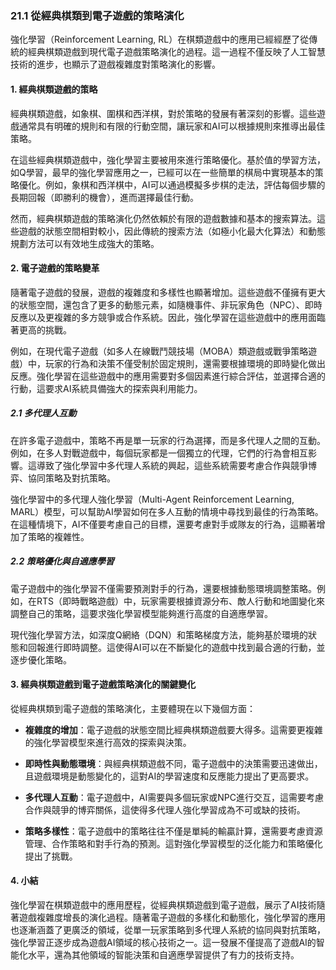 ### 21.1 從經典棋類到電子遊戲的策略演化

強化學習（Reinforcement Learning, RL）在棋類遊戲中的應用已經經歷了從傳統的經典棋類遊戲到現代電子遊戲策略演化的過程。這一過程不僅反映了人工智慧技術的進步，也顯示了遊戲複雜度對策略演化的影響。

#### 1. 經典棋類遊戲的策略

經典棋類遊戲，如象棋、圍棋和西洋棋，對於策略的發展有著深刻的影響。這些遊戲通常具有明確的規則和有限的行動空間，讓玩家和AI可以根據規則來推導出最佳策略。

在這些經典棋類遊戲中，強化學習主要被用來進行策略優化。基於值的學習方法，如Q學習，最早的強化學習應用之一，已經可以在一些簡單的棋局中實現基本的策略優化。例如，象棋和西洋棋中，AI可以通過模擬多步棋的走法，評估每個步驟的長期回報（即勝利的機會），進而選擇最佳行動。

然而，經典棋類遊戲的策略演化仍然依賴於有限的遊戲數據和基本的搜索算法。這些遊戲的狀態空間相對較小，因此傳統的搜索方法（如極小化最大化算法）和動態規劃方法可以有效地生成強大的策略。

#### 2. 電子遊戲的策略變革

隨著電子遊戲的發展，遊戲的複雜度和多樣性也顯著增加。這些遊戲不僅擁有更大的狀態空間，還包含了更多的動態元素，如隨機事件、非玩家角色（NPC）、即時反應以及更複雜的多方競爭或合作系統。因此，強化學習在這些遊戲中的應用面臨著更高的挑戰。

例如，在現代電子遊戲（如多人在線戰鬥競技場（MOBA）類遊戲或戰爭策略遊戲）中，玩家的行為和決策不僅受制於固定規則，還需要根據環境的即時變化做出反應。強化學習在這些遊戲中的應用需要對多個因素進行綜合評估，並選擇合適的行動，這要求AI系統具備強大的探索與利用能力。

##### 2.1 多代理人互動

在許多電子遊戲中，策略不再是單一玩家的行為選擇，而是多代理人之間的互動。例如，在多人對戰遊戲中，每個玩家都是一個獨立的代理，它們的行為會相互影響。這導致了強化學習中多代理人系統的興起，這些系統需要考慮合作與競爭博弈、協同策略及對抗策略。

強化學習中的多代理人強化學習（Multi-Agent Reinforcement Learning, MARL）模型，可以幫助AI學習如何在多人互動的情境中尋找到最佳的行為策略。在這種情境下，AI不僅要考慮自己的目標，還要考慮對手或隊友的行為，這顯著增加了策略的複雜性。

##### 2.2 策略優化與自適應學習

電子遊戲中的強化學習不僅需要預測對手的行為，還要根據動態環境調整策略。例如，在RTS（即時戰略遊戲）中，玩家需要根據資源分布、敵人行動和地圖變化來調整自己的策略，這要求強化學習模型能夠進行高度的自適應學習。

現代強化學習方法，如深度Q網絡（DQN）和策略梯度方法，能夠基於環境的狀態和回報進行即時調整。這使得AI可以在不斷變化的遊戲中找到最合適的行動，並逐步優化策略。

#### 3. 經典棋類遊戲到電子遊戲策略演化的關鍵變化

從經典棋類到電子遊戲的策略演化，主要體現在以下幾個方面：

- **複雜度的增加**：電子遊戲的狀態空間比經典棋類遊戲要大得多。這需要更複雜的強化學習模型來進行高效的探索與決策。
  
- **即時性與動態環境**：與經典棋類遊戲不同，電子遊戲中的決策需要迅速做出，且遊戲環境是動態變化的，這對AI的學習速度和反應能力提出了更高要求。
  
- **多代理人互動**：電子遊戲中，AI需要與多個玩家或NPC進行交互，這需要考慮合作與競爭的博弈關係，這使得多代理人強化學習成為不可或缺的技術。

- **策略多樣性**：電子遊戲中的策略往往不僅是單純的輸贏計算，還需要考慮資源管理、合作策略和對手行為的預測。這對強化學習模型的泛化能力和策略優化提出了挑戰。

#### 4. 小結

強化學習在棋類遊戲中的應用歷程，從經典棋類遊戲到電子遊戲，展示了AI技術隨著遊戲複雜度增長的演化過程。隨著電子遊戲的多樣化和動態化，強化學習的應用也逐漸涵蓋了更廣泛的領域，從單一玩家策略到多代理人系統的協同與對抗策略，強化學習正逐步成為遊戲AI領域的核心技術之一。這一發展不僅提高了遊戲AI的智能化水平，還為其他領域的智能決策和自適應學習提供了有力的技術支持。